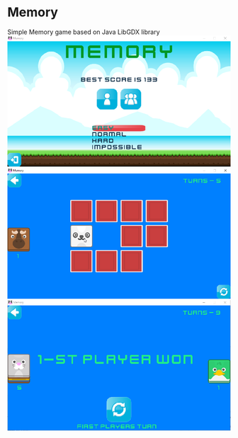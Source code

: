 # Memory
Simple Memory game based on Java LibGDX library
![Menu](/screenshots/menu.png?raw=true "Menu")
![Gameplay](/screenshots/gameplay.png?raw=true "Gameplay")
![Two players](/screenshots/two-players-mode.png?raw=true "Two players")
